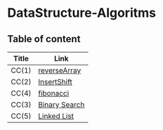 # DataStructure-Algoritms

## Table of content

| Title | Link |
| ----------- | ----------- |
| CC(1) | [reverseArray](./DataStructure/reverseArray.md) |
| CC(2) | [InsertShift](./DataStructure/insertShift.md)|
| CC(4)|[fibonacci](./DataStructure/ficonacci.md)|
| CC(3) |[Binary Search](./DataStructure/BinarySearch.md)
|CC(5)|[Linked List](./DataStructure/Linked_List/linkedList.md)


 
